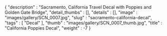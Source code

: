 {
  "description" : "Sacramento, California Travel Decal with Poppies and Golden Gate Bridge",
  "detail_thumbs" : [],
  "details" : [],
  "image" : "images/gallery/SCN_0007.jpg",
  "slug" : "sacramento-california-decal",
  "tags" : [
              "Decal"
            ],
  "thumb" : "images/gallery/SCN_0007_thumb.jpg",
  "title" : "California Poppies Decal",
  "weight" : -7
}
